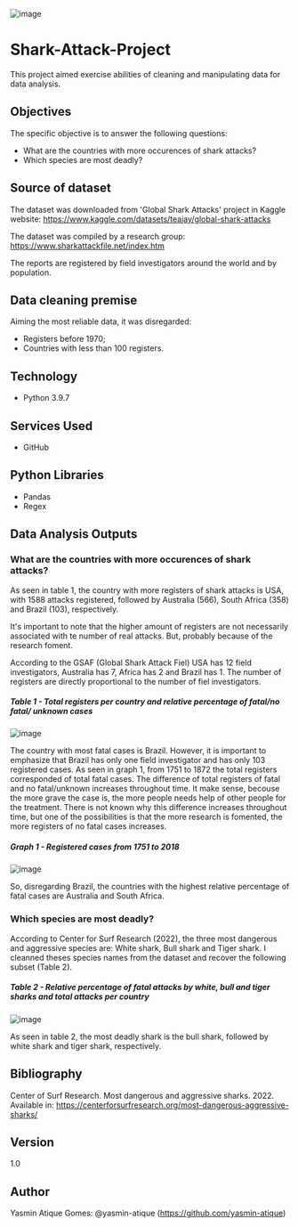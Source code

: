 ![image](https://user-images.githubusercontent.com/101889306/181923228-eaf792aa-cfdb-4aae-bc56-17904e178837.png)

# Shark-Attack-Project
This project aimed exercise abilities of cleaning and manipulating data for data analysis.

## Objectives
The specific objective is to answer the following questions:
- What are the countries with more occurences of shark attacks?
- Which species are most deadly?

## Source of dataset
The dataset was downloaded from 'Global Shark Attacks' project in Kaggle website:
https://www.kaggle.com/datasets/teajay/global-shark-attacks

The dataset was compiled by a research group:
https://www.sharkattackfile.net/index.htm

The reports are registered by field investigators around the world and by population.

## Data cleaning premise
Aiming the most reliable data, it was disregarded:
- Registers before 1970;
- Countries with less than 100 registers.

## Technology
- Python 3.9.7

## Services Used
- GitHub

## Python Libraries
- Pandas
- Regex

## Data Analysis Outputs
### What are the countries with more occurences of shark attacks?
As seen in table 1, the country with more registers of shark attacks is USA, with 1588 attacks registered, followed by Australia (566), South Africa (358) and Brazil (103), respectively.

It's important to note that the higher amount of registers are not necessarily associated with te number of real attacks. But, probably because of the research foment. 

According to the GSAF (Global Shark Attack Fiel) USA has 12 field investigators, Australia has 7, Africa has 2 and Brazil has 1. The number of registers are directly proportional to the number of fiel investigators.

##### Table 1 - Total registers per country and relative percentage of fatal/no fatal/ unknown cases
![image](https://user-images.githubusercontent.com/101889306/181916637-87ad5946-db16-4a2d-b701-18e184e05468.png)

The country with most fatal cases is Brazil. However, it is important to emphasize that Brazil has only one field investigator and has only 103 registered cases.
As seen in graph 1, from 1751 to 1872 the total registers corresponded of total fatal cases. The difference of total registers of fatal and no fatal/unknown increases throughout time. It make sense, becouse the more grave the case is, the more people needs help of other people for the treatment. There is not known why this difference increases throughout time, but one of the possibilities is  that the more research is fomented, the more registers of no fatal cases increases.

##### Graph 1 - Registered cases from 1751 to 2018
![image](https://user-images.githubusercontent.com/101889306/181917335-cee0daa2-2915-480e-8eb5-0271b5d6a7c6.png)

So, disregarding Brazil, the countries with the highest relative percentage of fatal cases are Australia and South Africa.

### Which species are most deadly?
According to Center for Surf Research (2022), the three most dangerous and aggressive species are: White shark, Bull shark and Tiger shark.
I cleanned theses species names from the dataset and recover the following subset (Table 2).

##### Table 2 - Relative percentage of fatal attacks by white, bull and tiger sharks and total attacks per country
![image](https://user-images.githubusercontent.com/101889306/181917807-12d25b34-0231-4979-9385-21b852be7785.png)

As seen in table 2, the most deadly shark is the bull shark, followed by white shark and tiger shark, respectively.

## Bibliography
Center of Surf Research. Most dangerous and aggressive sharks. 2022. 
Available in: https://centerforsurfresearch.org/most-dangerous-aggressive-sharks/

## Version
1.0

## Author
Yasmin Atique Gomes: @yasmin-atique (https://github.com/yasmin-atique)
